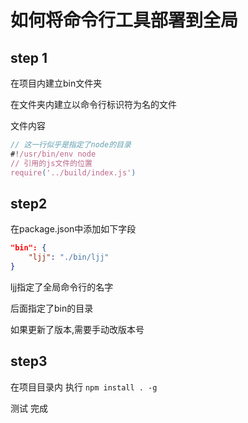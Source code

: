 # 如何将命令行工具部署到全局

## step 1

在项目内建立bin文件夹

在文件夹内建立以命令行标识符为名的文件

文件内容

```js
// 这一行似乎是指定了node的目录
#!/usr/bin/env node
// 引用的js文件的位置
require('../build/index.js')
```

## step2

在package.json中添加如下字段

```json
"bin": { 
    "ljj": "./bin/ljj" 
}
```

ljj指定了全局命令行的名字

后面指定了bin的目录

如果更新了版本,需要手动改版本号

## step3

在项目目录内 执行 `npm install . -g`

测试 完成